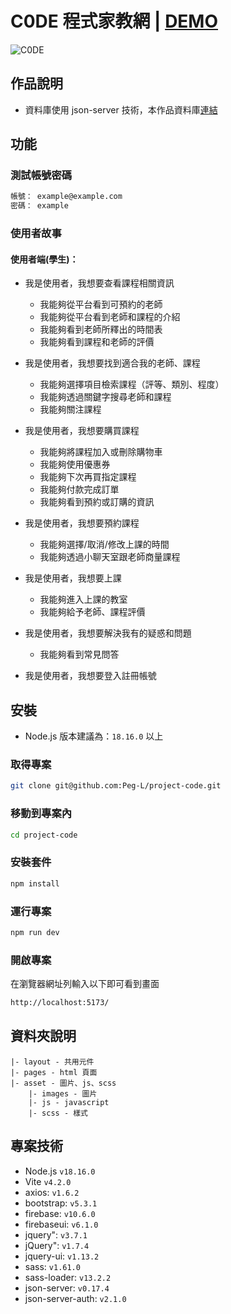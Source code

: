# C0DE 程式家教網 | [DEMO](https://peg-l.github.io/project-code/index.html)

![C0DE](https://github.com/Peg-L/project-code/assets/134919211/c5fbf3dd-e0aa-4d00-b334-b83063b7223c)

## 作品說明

- 資料庫使用 json-server 技術，本作品資料庫[連結](https://github.com/Peg-L/project-code-json)

## 功能

### 測試帳號密碼

```bash
帳號： example@example.com
密碼： example
```
### 使用者故事

#### 使用者端(學生)：

- 我是使用者，我想要查看課程相關資訊

  - 我能夠從平台看到可預約的老師
  - 我能夠從平台看到老師和課程的介紹
  - 我能夠看到老師所釋出的時間表
  - 我能夠看到課程和老師的評價

- 我是使用者，我想要找到適合我的老師、課程

  - 我能夠選擇項目檢索課程（評等、類別、程度）
  - 我能夠透過關鍵字搜尋老師和課程
  - 我能夠關注課程

- 我是使用者，我想要購買課程

  - 我能夠將課程加入或刪除購物車
  - 我能夠使用優惠券
  - 我能夠下次再買指定課程
  - 我能夠付款完成訂單
  - 我能夠看到預約或訂購的資訊

- 我是使用者，我想要預約課程

  - 我能夠選擇/取消/修改上課的時間
  - 我能夠透過小聊天室跟老師商量課程

- 我是使用者，我想要上課

  - 我能夠進入上課的教室
  - 我能夠給予老師、課程評價

- 我是使用者，我想要解決我有的疑惑和問題

  - 我能夠看到常見問答

- 我是使用者，我想要登入註冊帳號

## 安裝

- Node.js 版本建議為：`18.16.0` 以上

### 取得專案

```bash
git clone git@github.com:Peg-L/project-code.git
```

### 移動到專案內

```bash
cd project-code
```

### 安裝套件

```bash
npm install
```

### 運行專案

```bash
npm run dev
```

### 開啟專案

在瀏覽器網址列輸入以下即可看到畫面

```bash
http://localhost:5173/
```

## 資料夾說明

```
|- layout - 共用元件
|- pages - html 頁面
|- asset - 圖片、js、scss
    |- images - 圖片
    |- js - javascript
    |- scss - 樣式
```     

## 專案技術

- Node.js `v18.16.0`
- Vite `v4.2.0`
- axios: `v1.6.2`
- bootstrap: `v5.3.1`
- firebase: `v10.6.0`
- firebaseui: `v6.1.0`
- jquery": `v3.7.1`
- jQuery": `v1.7.4`
- jquery-ui: `v1.13.2`
- sass: `v1.61.0`
- sass-loader: `v13.2.2`
- json-server: `v0.17.4`
- json-server-auth: `v2.1.0`
